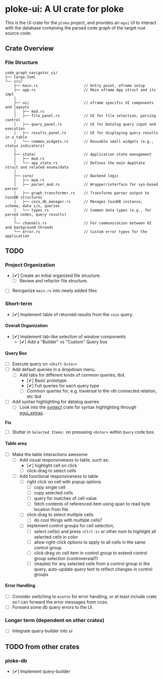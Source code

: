 # ploke-ui: A UI crate for ploke

This is the UI crate for the `ploke` project, and provides an `egui` UI to interact with the database containing the parsed code graph of the target rust source code.

## Crate Overview

### File Structure

```ls
code_graph_navigator_ui/
├── Cargo.toml
└── src/
    ├── main.rs                     // Entry point, eframe setup
    ├── app.rs                      // Main eframe App struct and its impl
    │
    ├── ui/                         // eframe specific UI components and layouts
    │   ├── mod.rs
    │   ├── file_panel.rs           // UI for file selection, parsing control
    │   ├── query_panel.rs          // UI for Datalog query input and execution
    │   ├── results_panel.rs        // UI for displaying query results in a table
    │   └── common_widgets.rs       // Reusable small widgets (e.g., status indicators)
    │
    ├── state/                      // Application state management
    │   ├── mod.rs
    │   └── app_state.rs            // Defines the main AppState struct and related enums/data
    │
    ├── core/                       // Backend logic
    │   ├── mod.rs
    │   ├── parser_mod.rs           // Wrapper/interface for syn-based parser
    │   ├── graph_transformer.rs    // Transforms parser output to CozoDB structures
    │   ├── cozo_db_manager.rs      // Manages CozoDB instance, schema, data i/o, queries
    │   └── types.rs                // Common data types (e.g., for parsed nodes, query results)
    │
    └── channels.rs                 // For communication between UI and background threads
    └── error.rs                    // Custom error types for the application
```

## TODO

### Project Organization

- [✔] Create an initial organized file structure.
  - [ ] Review and refactor file structure.
- [ ] Reorganize `main.rs` into newly added files

### Short-term

- [✔] Implement table of returned results from the `cozo` query.

#### Overall Organization

- [✔] Implement tab-like selection of window components
  - [✔] Add a "Builder" vs "Custom" Query box

#### Query Box
- [ ] Execute query on `<Shift-Enter>`
- [ ] Add default queries in a dropdown menu.
  - [ ] Add tabs for different kinds of common queries, tbd.
    - [✔] Basic prototype
    - [✔] Full queries for each query type
    - [ ] Common queries for, e.g. traversal to the `n`th connected relation, etc tbd
- [ ] Add syntax highlighting for datalog queries
  - [ ] Look into the [syntect] crate for syntax highlighting through [egui_extras].

**Fix**

- [ ] Stutter in `Selected Items:` on presseing `<Enter>` within `Query` code box.

#### Table area
- [ ] Make the table interactions awesome
  - [ ] Add visual responsiveness to table, such as:
    - [✔] highlight cell on click
    - [ ] click-drag to select cells
  - [ ] Add functional responsiveness to table
    - [ ] right click on cell with popup options
      - [ ] copy single cell
      - [ ] copy selected cells
      - [ ] query for matches of cell value
      - [ ] fetch contents of referenced item using span to read byte location from file
    - [ ] click-drag to select multiple cells
      - [ ] do cool things with multiple cells?
    - [ ] implement control groups for cell selection,
      - [ ] select cell(s) and press `<Ctrl-1>` or other num to highlight all selected cells in color
      - [ ] allow right-click options to apply to all cells in the same control group.
      - [ ] click-drag on cell item in control group to extend control group selection (controversial?)
      - [ ] (maybe) for any selected cells from a control group in the query, auto-update query text
        to reflect changes in control groups

#### Error Handling
- [ ] Consider switching to `miette` for error handling, or at least include crate so I can forward the error messages from cozo.
- [ ] Forward some db query errors to the UI.

### Longer term (dependent on other crates)
- [ ] Integrate query-builder into ui

## TODO from other crates

### ploke-db

- [✔] Implement query-builder


[egui_extras]:https://docs.rs/egui_extras/latest/egui_extras/index.html
[syntect]:https://docs.rs/syntect/latest/syntect/
